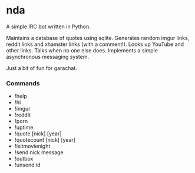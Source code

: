 # nda

A simple IRC bot written in Python.

Maintains a database of quotes using sqlite. Generates random imgur links, reddit links and xhamster links (with a comment!). Looks up YouTube and other links. Talks when no one else does. Implements a simple asynchronous messaging system.

Just a bit of fun for garachat.

### Commands

* !help
* !hi
* !imgur
* !reddit
* !porn
* !uptime
* !quote [nick] [year]
* !quotecount [nick] [year]
* !isitmovienight
* !send nick message
* !outbox
* !unsend id

